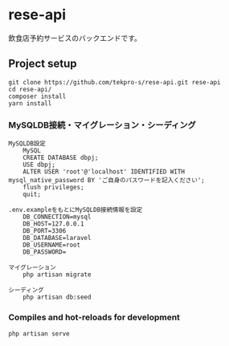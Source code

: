 # rese-api

飲食店予約サービスのバックエンドです。

## Project setup
```
git clone https://github.com/tekpro-s/rese-api.git rese-api
cd rese-api/
composer install
yarn install
```
### MySQLDB接続・マイグレーション・シーディング
```
MySQLDB設定
    MySQL
    CREATE DATABASE dbpj;
    USE dbpj;
    ALTER USER 'root'@'localhost' IDENTIFIED WITH mysql_native_password BY 'ご自身のパスワードを記入ください';
    flush privileges;
    quit;

.env.exampleをもとにMySQLDB接続情報を設定
    DB_CONNECTION=mysql
    DB_HOST=127.0.0.1
    DB_PORT=3306
    DB_DATABASE=laravel
    DB_USERNAME=root
    DB_PASSWORD=

マイグレーション
    php artisan migrate

シーディング
    php artisan db:seed
```


### Compiles and hot-reloads for development
```
php artisan serve
```
